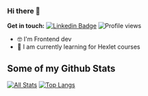 ### Hi there 👋

**Get in touch:**
[![Linkedin Badge](https://img.shields.io/badge/-ermakov-0072b1?style=flat&logo=Linkedin&logoColor=white&link=https://www.linkedin.com/in/roman-ermakov-a3704a197/)](https://www.linkedin.com/in/roman-ermakov-a3704a197/) ![Profile views](https://gpvc.arturio.dev/klotsin)
<!--
**klotsin/klotsin** is a ✨ _special_ ✨ repository because its `README.md` (this file) appears on your GitHub profile.

Here are some ideas to get you started:
- 🔭 I’m currently working on ...
- 🌱 I’m currently learning ...
- 👯 I’m looking to collaborate on ...
- 🤔 I’m looking for help with ...
- 💬 Ask me about ...
- 📫 How to reach me: ...
- 😄 Pronouns: ...
- ⚡ Fun fact: ...
-->

- 🤓 I'm Frontend dev
- 🌱 I am currently learning for Hexlet courses

## Some of my Github Stats
[![All Stats](https://github-readme-stats-axpwmfcg3.vercel.app/api?username=klotsin&show_icons=true&include_all_commits=true&count_private=true&hide=contribs)](https://github.com/pedes/github-readme-stats) [![Top Langs](https://github-readme-stats-axpwmfcg3.vercel.app/api/top-langs/?username=klotsin&layout=compact)](https://github.com/pedes/github-readme-stats)
